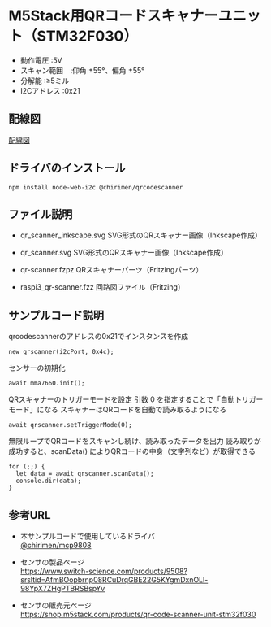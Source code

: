 # M5Stack用QRコードスキャナーユニット（STM32F030）

- 動作電圧 :5V
- スキャン範囲　:仰角 ±55°、偏角 ±55°
- 分解能  :≥5ミル
- I2Cアドレス  :0x21

## 配線図

[配線図](./schematic.png "schematic")

## ドライバのインストール

```
npm install node-web-i2c @chirimen/qrcodescanner

```

## ファイル説明
- qr_scanner_inkscape.svg
SVG形式のQRスキャナー画像（Inkscape作成）

- qr_scanner.svg
SVG形式のQRスキャナー画像（Inkscape作成）

- qr-scanner.fzpz 
QRスキャナーパーツ（Fritzingパーツ）

- raspi3_qr-scanner.fzz
回路図ファイル（Fritzing）


## サンプルコード説明

qrcodescannerのアドレスの0x21でインスタンスを作成
```
new qrscanner(i2cPort, 0x4c);
```

センサーの初期化
```
await mma7660.init();
```

QRスキャナーのトリガーモードを設定
引数 0 を指定することで「自動トリガーモード」になる
スキャナーはQRコードを自動で読み取るようになる
```
await qrscanner.setTriggerMode(0);
```

無限ループでQRコードをスキャンし続け、読み取ったデータを出力
読み取りが成功すると、scanData() によりQRコードの中身（文字列など）が取得できる
```
for (;;) {
  let data = await qrscanner.scanData();
  console.dir(data);
}
```



## 参考URL
- 本サンプルコードで使用しているドライバ  
[@chirimen/mcp9808](https://www.jsdelivr.com/package/npm/@chirimen/)

- センサの製品ページ  
https://www.switch-science.com/products/9508?srsltid=AfmBOopbrnp08RCuDrqGBE22G5KYgmDxnOLl-98YpX7ZHgPTBRSBspYv

- センサの販売元ページ  
https://shop.m5stack.com/products/qr-code-scanner-unit-stm32f030
